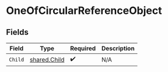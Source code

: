 # OneOfCircularReferenceObject


## Fields

| Field                                        | Type                                         | Required                                     | Description                                  |
| -------------------------------------------- | -------------------------------------------- | -------------------------------------------- | -------------------------------------------- |
| `Child`                                      | [shared.Child](../../models/shared/child.md) | :heavy_check_mark:                           | N/A                                          |